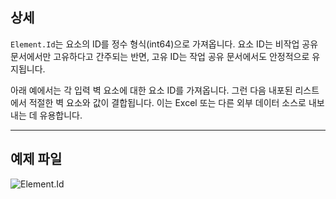 ## 상세
`Element.Id`는 요소의 ID를 정수 형식(int64)으로 가져옵니다. 요소 ID는 비작업 공유 문서에서만 고유하다고 간주되는 반면, 고유 ID는 작업 공유 문서에서도 안정적으로 유지됩니다.

아래 예에서는 각 입력 벽 요소에 대한 요소 ID를 가져옵니다. 그런 다음 내포된 리스트에서 적절한 벽 요소와 값이 결합됩니다. 이는 Excel 또는 다른 외부 데이터 소스로 내보내는 데 유용합니다.
___
## 예제 파일

![Element.Id](./Revit.Elements.Element.Id_img.jpg)
